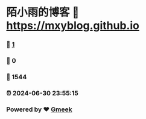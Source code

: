# 陌小雨的博客 :link: https://mxyblog.github.io 
### :page_facing_up: [1](https://mxyblog.github.io/tag.html) 
### :speech_balloon: 0 
### :hibiscus: 1544 
### :alarm_clock: 2024-06-30 23:55:15 
### Powered by :heart: [Gmeek](https://github.com/Meekdai/Gmeek)
